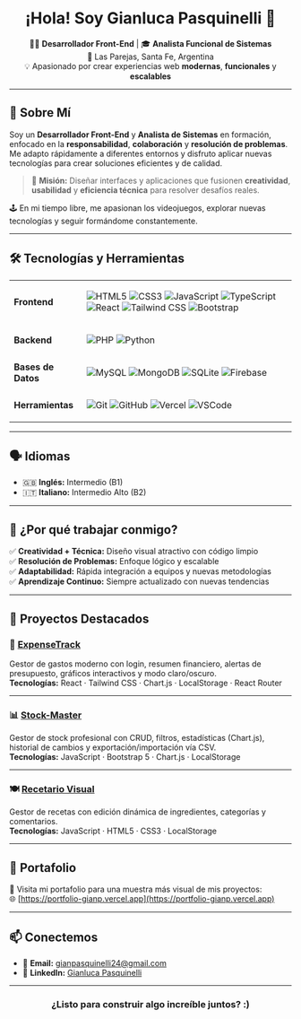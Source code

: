 <h1 align="center">¡Hola! Soy Gianluca Pasquinelli 👋</h1>

<p align="center">
  🧑‍💻 <strong>Desarrollador Front-End</strong> | 🎓 <strong>Analista Funcional de Sistemas</strong><br>
  📍 Las Parejas, Santa Fe, Argentina<br>
  💡 Apasionado por crear experiencias web <strong>modernas</strong>, <strong>funcionales</strong> y <strong>escalables</strong>
</p>

---

## 🚀 Sobre Mí

Soy un **Desarrollador Front-End** y **Analista de Sistemas** en formación, enfocado en la **responsabilidad**, **colaboración** y **resolución de problemas**. Me adapto rápidamente a diferentes entornos y disfruto aplicar nuevas tecnologías para crear soluciones eficientes y de calidad.

> 🎯 **Misión:** Diseñar interfaces y aplicaciones que fusionen **creatividad**, **usabilidad** y **eficiencia técnica** para resolver desafíos reales.

🕹️ En mi tiempo libre, me apasionan los videojuegos, explorar nuevas tecnologías y seguir formándome constantemente.

---

## 🛠️ Tecnologías y Herramientas

<table>
  <tr>
    <td><strong>Frontend</strong></td>
    <td>

![HTML5](https://img.shields.io/badge/-HTML5-E34F26?style=for-the-badge&logo=html5&logoColor=white)
![CSS3](https://img.shields.io/badge/-CSS3-1572B6?style=for-the-badge&logo=css3&logoColor=white)
![JavaScript](https://img.shields.io/badge/-JavaScript-F7DF1E?style=for-the-badge&logo=javascript&logoColor=black)
![TypeScript](https://img.shields.io/badge/-TypeScript-3178C6?style=for-the-badge&logo=typescript&logoColor=white)
![React](https://img.shields.io/badge/-React-20232A?style=for-the-badge&logo=react&logoColor=61DAFB)
![Tailwind CSS](https://img.shields.io/badge/-Tailwind-06B6D4?style=for-the-badge&logo=tailwind-css&logoColor=white)
![Bootstrap](https://img.shields.io/badge/-Bootstrap-7952B3?style=for-the-badge&logo=bootstrap&logoColor=white)

</td>
  </tr>
  <tr>
    <td><strong>Backend</strong></td>
    <td>

![PHP](https://img.shields.io/badge/-PHP-777BB4?style=for-the-badge&logo=php&logoColor=white)
![Python](https://img.shields.io/badge/-Python-3776AB?style=for-the-badge&logo=python&logoColor=white)

</td>
  </tr>
  <tr>
    <td><strong>Bases de Datos</strong></td>
    <td>

![MySQL](https://img.shields.io/badge/-MySQL-4479A1?style=for-the-badge&logo=mysql&logoColor=white)
![MongoDB](https://img.shields.io/badge/-MongoDB-4EA94B?style=for-the-badge&logo=mongodb&logoColor=white)
![SQLite](https://img.shields.io/badge/-SQLite-003B57?style=for-the-badge&logo=sqlite&logoColor=white)
![Firebase](https://img.shields.io/badge/-Firebase-FFCA28?style=for-the-badge&logo=firebase&logoColor=black)

</td>
  </tr>
  <tr>
    <td><strong>Herramientas</strong></td>
    <td>

![Git](https://img.shields.io/badge/-Git-F05032?style=for-the-badge&logo=git&logoColor=white)
![GitHub](https://img.shields.io/badge/-GitHub-181717?style=for-the-badge&logo=github&logoColor=white)
![Vercel](https://img.shields.io/badge/-Vercel-000000?style=for-the-badge&logo=vercel&logoColor=white)
![VSCode](https://img.shields.io/badge/-VSCode-007ACC?style=for-the-badge&logo=visual-studio-code&logoColor=white)

</td>
  </tr>
</table>

---

## 🗣️ Idiomas

- 🇬🇧 **Inglés:** Intermedio (B1)  
- 🇮🇹 **Italiano:** Intermedio Alto (B2)

---

## 🌟 ¿Por qué trabajar conmigo?

✅ **Creatividad + Técnica:** Diseño visual atractivo con código limpio  
✅ **Resolución de Problemas:** Enfoque lógico y escalable  
✅ **Adaptabilidad:** Rápida integración a equipos y nuevas metodologías  
✅ **Aprendizaje Continuo:** Siempre actualizado con nuevas tendencias

---

## 📌 Proyectos Destacados

### 💸 [ExpenseTrack](https://github.com/Gianp2/expense-track)
Gestor de gastos moderno con login, resumen financiero, alertas de presupuesto, gráficos interactivos y modo claro/oscuro.  
**Tecnologías:** React · Tailwind CSS · Chart.js · LocalStorage · React Router

---

### 📊 [Stock-Master](https://github.com/Gianp2/StockMaste)
Gestor de stock profesional con CRUD, filtros, estadísticas (Chart.js), historial de cambios y exportación/importación vía CSV.  
**Tecnologías:** JavaScript · Bootstrap 5 · Chart.js · LocalStorage

---

### 🍽️ [Recetario Visual](https://github.com/Gianp2/Recetario-visual)
Gestor de recetas con edición dinámica de ingredientes, categorías y comentarios.  
**Tecnologías:** JavaScript · HTML5 · CSS3 · LocalStorage

---

## 🔗 Portafolio

🔎 Visita mi portafolio para una muestra más visual de mis proyectos:  
🌐 [https://portfolio-gianp.vercel.app](https://portfolio-gianp.vercel.app)

---

## 📫 Conectemos

- 📧 **Email:** gianpasquinelli24@gmail.com  
- 💼 **LinkedIn:** [Gianluca Pasquinelli](https://www.linkedin.com/in/gianpasquinelli)  

---

<h3 align="center">¿Listo para construir algo increíble juntos? :)</h3>
